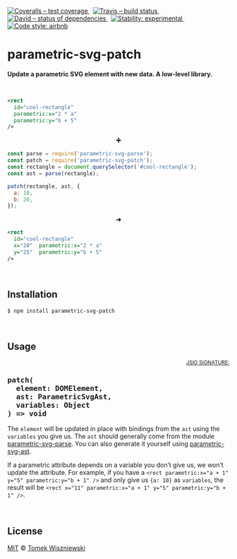 [![Coveralls – test coverage
](https://img.shields.io/coveralls/parametric-svg/patch.svg?style=flat-square)
](https://coveralls.io/r/parametric-svg/patch)
 [![Travis – build status
](https://img.shields.io/travis/parametric-svg/patch/master.svg?style=flat-square)
](https://travis-ci.org/parametric-svg/patch)
 [![David – status of dependencies
](https://img.shields.io/david/parametric-svg/patch.svg?style=flat-square)
](https://david-dm.org/parametric-svg/patch)
 [![Stability: experimental
](https://img.shields.io/badge/stability-experimental-yellow.svg?style=flat-square)
](https://nodejs.org/api/documentation.html#documentation_stability_index)
 [![Code style: airbnb
](https://img.shields.io/badge/code%20style-airbnb-777777.svg?style=flat-square)
](https://github.com/airbnb/javascript)




parametric-svg-patch
====================

**Update a parametric SVG element with new data. A low-level library.**


<a                                                 id="/example"></a>&nbsp;

```xml
<rect
  id="cool-rectangle"
  parametric:x="2 * a"
  parametric:y="b + 5"
/>
```

<p align="center"><b>➕</b></p>

```js
const parse = require('parametric-svg-parse');
const patch = require('parametric-svg-patch');
const rectangle = document.querySelector('#cool-rectangle');
const ast = parse(rectangle);

patch(rectangle, ast, {
  a: 10,
  b: 20,
});
```

<p align="center"><b>➔</b></p>

```xml
<rect
  id="cool-rectangle"
  x="20"  parametric:x="2 * a"
  y="25"  parametric:y="b + 5"
/>
```




<a                                                 id="/installation"></a>&nbsp;

Installation
------------

```sh
$ npm install parametric-svg-patch
```




<a                                                        id="/usage"></a>&nbsp;

Usage
-----

<!-- @doxie.inject start -->
<!-- Don’t remove or change the comment above – that can break automatic updates. -->
<p align="right"><sub><a href="http://jsig.biz/">JSIG SIGNATURE:</a></sub></p>

<h3><pre>
patch(
  element: DOMElement,
  ast: ParametricSvgAst,
  variables: Object
) => void
</pre></h3>

The `element` will be updated in place with bindings from the `ast` using
the `variables` you give us. The `ast` should generally come from the module
[parametric-svg-parse][]. You can also generate it yourself using
[parametric-svg-ast][].

If a parametric attribute depends on a variable you don’t give us, we won’t
update the attribute. For example, if you have
a `<rect parametric:x="a + 1" y="5" parametric:y="b + 1" />` and only
give us `{a: 10}` as `variables`, the result will be
`<rect x="11" parametric:x="a + 1" y="5" parametric:y="b + 1" />`.

[parametric-svg-parse]:  https://npmjs.com/package/parametric-svg-parse
[parametric-svg-ast]:    https://npmjs.com/package/parametric-svg-ast
<!-- Don’t remove or change the comment below – that can break automatic updates. More info at <http://npm.im/doxie.inject>. -->
<!-- @doxie.inject end -->




<a                                                      id="/license"></a>&nbsp;

License
-------

[MIT][] © [Tomek Wiszniewski][]

[MIT]: ./License.md
[Tomek Wiszniewski]: https://github.com/tomekwi
